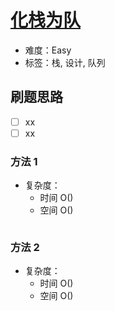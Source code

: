 # [化栈为队](https://leetcode-cn.com/problems/implement-queue-using-stacks-lcci/)

- 难度：Easy
- 标签：栈, 设计, 队列

## 刷题思路

- [ ] xx
- [ ] xx

### 方法 1

- 复杂度：
    - 时间 O()
    - 空间 O()

``` js

```

### 方法 2

- 复杂度：
    - 时间 O()
    - 空间 O()

``` js

```
